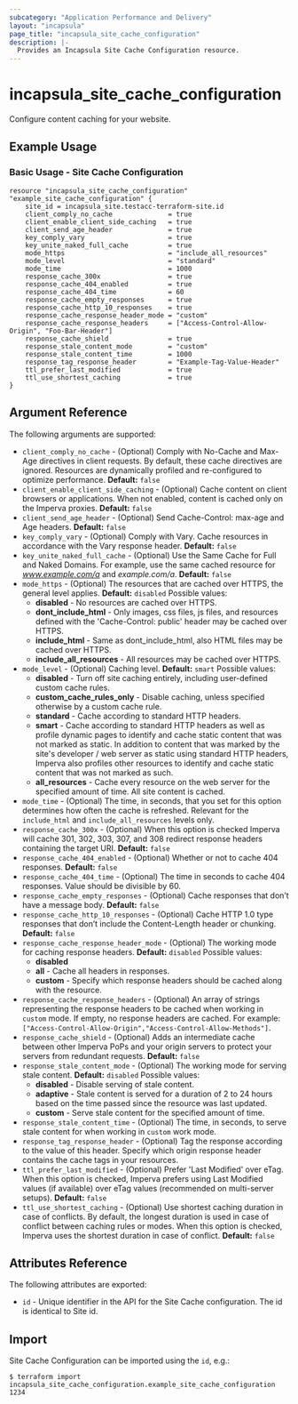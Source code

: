 ```yaml
---
subcategory: "Application Performance and Delivery"
layout: "incapsula"
page_title: "incapsula_site_cache_configuration"
description: |-
  Provides an Incapsula Site Cache Configuration resource.
---
```


# incapsula_site_cache_configuration

Configure content caching for your website.

## Example Usage

### Basic Usage - Site Cache Configuration

```hcl
resource "incapsula_site_cache_configuration" "example_site_cache_configuration" {
	site_id = incapsula_site.testacc-terraform-site.id
	client_comply_no_cache              = true
	client_enable_client_side_caching   = true
	client_send_age_header              = true
	key_comply_vary                     = true
	key_unite_naked_full_cache          = true
	mode_https                          = "include_all_resources"
	mode_level                          = "standard"
	mode_time                           = 1000
	response_cache_300x                 = true
	response_cache_404_enabled          = true
	response_cache_404_time             = 60
	response_cache_empty_responses      = true
	response_cache_http_10_responses    = true
	response_cache_response_header_mode = "custom"
	response_cache_response_headers     = ["Access-Control-Allow-Origin", "Foo-Bar-Header"]
	response_cache_shield               = true
	response_stale_content_mode         = "custom"
	response_stale_content_time         = 1000
	response_tag_response_header        = "Example-Tag-Value-Header"
	ttl_prefer_last_modified            = true
	ttl_use_shortest_caching            = true		
}
```

## Argument Reference

The following arguments are supported:

* `client_comply_no_cache` - (Optional) Comply with No-Cache and Max-Age directives in client requests. By default, these cache directives are ignored. Resources are dynamically profiled and re-configured to optimize performance. **Default:** `false`
* `client_enable_client_side_caching` - (Optional) Cache content on client browsers or applications. When not enabled, content is cached only on the Imperva proxies. **Default:** `false`
* `client_send_age_header` - (Optional) Send Cache-Control: max-age and Age headers. **Default:** `false`
* `key_comply_vary` - (Optional) Comply with Vary. Cache resources in accordance with the Vary response header. **Default:** `false`
* `key_unite_naked_full_cache` - (Optional) Use the Same Cache for Full and Naked Domains. For example, use the same cached resource for _www.example.com/a_ and _example.com/a_. **Default:** `false`
* `mode_https` - (Optional) The resources that are cached over HTTPS, the general level applies. **Default:** `disabled`
Possible values:
  * **disabled** - No resources are cached over HTTPS.
  * **dont_include_html** - Only images, css files, js files, and resources defined with the 'Cache-Control: public' header may be cached over HTTPS.
  * **include_html** - Same as dont_include_html, also HTML files may be cached over HTTPS.
  * **include_all_resources** - All resources may be cached over HTTPS.
* `mode_level` - (Optional) Caching level. **Default:** `smart` 
Possible values:
  * **disabled** - Turn off site caching entirely, including user-defined custom cache rules.
  * **custom_cache_rules_only** - Disable caching, unless specified otherwise by a custom cache rule.
  * **standard** - Cache according to standard HTTP headers.
  * **smart** - Cache according to standard HTTP headers as well as profile dynamic pages to identify and cache static content that was not marked as static. In addition to content that was marked by the site's developer / web server as static using standard HTTP headers, Imperva also profiles other resources to identify and cache static content that was not marked as such.
  * **all_resources** - Cache every resource on the web server for the specified amount of time. All site content is cached.
* `mode_time` - (Optional) The time, in seconds, that you set for this option determines how often the cache is refreshed. Relevant for the `include_html` and `include_all_resources` levels only.
* `response_cache_300x` - (Optional) When this option is checked Imperva will cache 301, 302, 303, 307, and 308 redirect response headers containing the target URI. **Default:** `false`
* `response_cache_404_enabled` - (Optional) Whether or not to cache 404 responses. **Default:** `false`
* `response_cache_404_time` - (Optional) The time in seconds to cache 404 responses. Value should be divisible by 60.
* `response_cache_empty_responses` - (Optional) Cache responses that don’t have a message body. **Default:** `false`
* `response_cache_http_10_responses` - (Optional) Cache HTTP 1.0 type responses that don’t include the Content-Length header or chunking. **Default:** `false`
* `response_cache_response_header_mode` - (Optional) The working mode for caching response headers. **Default:** `disabled`
Possible values:
  * **disabled**
  * **all** - Cache all headers in responses.
  * **custom** - Specify which response headers should be cached along with the resource.
* `response_cache_response_headers` - (Optional) An array of strings representing the response headers to be cached when working in `custom` mode. If empty, no response headers are cached.
For example: `["Access-Control-Allow-Origin","Access-Control-Allow-Methods"]`.
* `response_cache_shield` - (Optional) Adds an intermediate cache between other Imperva PoPs and your origin servers to protect your servers from redundant requests. **Default:** `false`
* `response_stale_content_mode` - (Optional) The working mode for serving stale content. **Default:** `disabled`
Possible values:
  * **disabled** - Disable serving of stale content.
  * **adaptive** - Stale content is served for a duration of 2 to 24 hours based on the time passed since the resource was last updated.
  * **custom** - Serve stale content for the specified amount of time.
* `response_stale_content_time` - (Optional) The time, in seconds, to serve stale content for when working in `custom` work mode.
* `response_tag_response_header` - (Optional) Tag the response according to the value of this header. Specify which origin response header contains the cache tags in your resources.
* `ttl_prefer_last_modified` - (Optional) Prefer 'Last Modified' over eTag. When this option is checked, Imperva prefers using Last Modified values (if available) over eTag values (recommended on multi-server setups). **Default:** `false`
* `ttl_use_shortest_caching` - (Optional) Use shortest caching duration in case of conflicts. By default, the longest duration is used in case of conflict between caching rules or modes. When this option is checked, Imperva uses the shortest duration in case of conflict. **Default:** `false`

## Attributes Reference

The following attributes are exported:

* `id` - Unique identifier in the API for the Site Cache configuration. The id is identical to Site id.

## Import

Site Cache Configuration can be imported using the `id`, e.g.:

```
$ terraform import incapsula_site_cache_configuration.example_site_cache_configuration 1234
```
